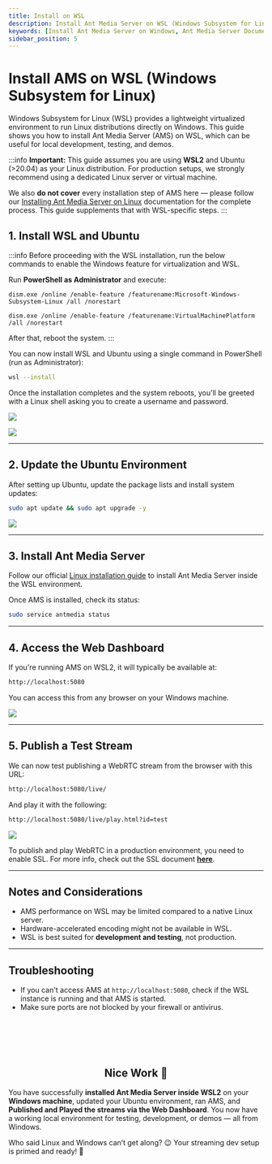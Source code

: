 ```yaml
---
title: Install on WSL
description: Install Ant Media Server on WSL (Windows Subsystem for Linux)
keywords: [Install Ant Media Server on Windows, Ant Media Server Documentation, Ant Media Server Tutorials]
sidebar_position: 5
---
```


# Install AMS on WSL (Windows Subsystem for Linux)

Windows Subsystem for Linux (WSL) provides a lightweight virtualized environment to run Linux distributions directly on Windows. This guide shows you how to install Ant Media Server (AMS) on WSL, which can be useful for local development, testing, and demos.

:::info **Important:** This guide assumes you are using **WSL2** and Ubuntu (>20.04) as your Linux distribution. For production setups, we strongly recommend using a dedicated Linux server or virtual machine.

We also **do not cover** every installation step of AMS here — please follow our [Installing Ant Media Server on Linux](https://antmedia.io/docs/installation/) documentation for the complete process. This guide supplements that with WSL-specific steps.
:::

## 1. Install WSL and Ubuntu

:::info
Before proceeding with the WSL installation, run the below commands to enable the Windows feature for virtualization and WSL.

Run **PowerShell as Administrator** and execute:

```
dism.exe /online /enable-feature /featurename:Microsoft-Windows-Subsystem-Linux /all /norestart

dism.exe /online /enable-feature /featurename:VirtualMachinePlatform /all /norestart
```

After that, reboot the system.
:::

You can now install WSL and Ubuntu using a single command in PowerShell (run as Administrator):

```bash
wsl --install
```
  
Once the installation completes and the system reboots, you'll be greeted with a Linux shell asking you to create a username and password.

 ![](@site/static/img/wls-installation/screen1.webp)

 ![](@site/static/img/wls-installation/screen2.webp)

---

## 2. Update the Ubuntu Environment

After setting up Ubuntu, update the package lists and install system updates:

```bash
sudo apt update && sudo apt upgrade -y
```

 ![](@site/static/img/wls-installation/screen5.webp)

---

## 3. Install Ant Media Server

Follow our official [Linux installation guide](https://antmedia.io/docs/guides/installing-on-linux/installing-ams-on-linux/) to install Ant Media Server inside the WSL environment.

Once AMS is installed, check its status:

```bash
sudo service antmedia status
```

---

## 4. Access the Web Dashboard

If you're running AMS on WSL2, it will typically be available at:

```bash
http://localhost:5080
```

You can access this from any browser on your Windows machine.


 ![](@site/static/img/wls-installation/screen3.webp)

---

## 5. Publish a Test Stream

We can now test publishing a WebRTC stream from the browser with this URL:

```bash
http://localhost:5080/live/
```

And play it with the following:

```bash
http://localhost:5080/live/play.html?id=test
```

 ![](@site/static/img/wls-installation/screen4.webp)


To publish and play WebRTC in a production environment, you need to enable SSL. For more info, check out the SSL document [**here**](https://antmedia.io/docs/guides/installing-on-linux/setting-up-ssl/).

---

## Notes and Considerations

- AMS performance on WSL may be limited compared to a native Linux server.
- Hardware-accelerated encoding might not be available in WSL.
- WSL is best suited for **development and testing**, not production.

---

## Troubleshooting

- If you can't access AMS at `http://localhost:5080`, check if the WSL instance is running and that AMS is started.
- Make sure ports are not blocked by your firewall or antivirus.


<br /><br />
---

<div align="center">
<h2> Nice Work 🙌 </h2>
</div>

You have successfully **installed Ant Media Server inside WSL2** on your **Windows machine**, updated your Ubuntu environment, ran AMS, and **Published and Played the streams via the Web Dashboard**. You now have a working local environment for testing, development, or demos — all from Windows. 

Who said Linux and Windows can’t get along? 😉 Your streaming dev setup is primed and ready! 🎯



